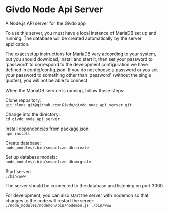 # Givdo Node Api Server
A Node.js API server for the Givdo app

To use this server, you must have a local instance of MariaDB set up and running. The database will be created automatically by the server application.  

The exact setup instructions for MariaDB vary according to your system, but you should download, install and start it, then set your password to 'password' to correspond to the development configuration we have defined in config/config.json. If you do not choose a password or you set your password to something other than 'password' (without the single quotes), you will not be able to connect.

When the MariaDB service is running, follow these steps:

Clone repository:  
`git clone git@github.com:Givdo/givdo_node_api_server.git`

Change into the directory:  
`cd givdo_node_api_server`

Install dependencies from package.json:  
`npm install`

Create database:  
`node_modules/.bin/sequelize db:create`

Set up database models:  
`node_modules/.bin/sequelize db:migrate`

Start server:  
`./bin/www`

The server should be connected to the database and listening on port 3000.

For development, you can also start the server with nodemon so that changes to the code will restart the server:  
`./node_modules/nodemon/bin/nodemon.js ./bin/www`
